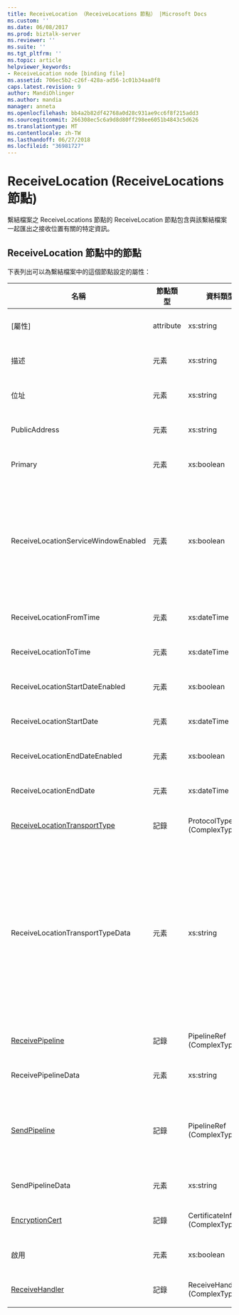 ```yaml
---
title: ReceiveLocation （ReceiveLocations 節點） |Microsoft Docs
ms.custom: ''
ms.date: 06/08/2017
ms.prod: biztalk-server
ms.reviewer: ''
ms.suite: ''
ms.tgt_pltfrm: ''
ms.topic: article
helpviewer_keywords:
- ReceiveLocation node [binding file]
ms.assetid: 706ec5b2-c26f-428a-ad56-1c01b34aa8f8
caps.latest.revision: 9
author: MandiOhlinger
ms.author: mandia
manager: anneta
ms.openlocfilehash: bb4a2b82df42768a0d28c931ae9cc6f8f215add3
ms.sourcegitcommit: 266308ec5c6a9d8d80ff298ee6051b4843c5d626
ms.translationtype: MT
ms.contentlocale: zh-TW
ms.lasthandoff: 06/27/2018
ms.locfileid: "36981727"
---
```

# <a name="receivelocation-receivelocations-node"></a>ReceiveLocation (ReceiveLocations 節點)
繫結檔案之 ReceiveLocations 節點的 ReceiveLocation 節點包含與該繫結檔案一起匯出之接收位置有關的特定資訊。  

## <a name="nodes-in-the-receivelocation-node"></a>ReceiveLocation 節點中的節點  
 下表列出可以為繫結檔案中的這個節點設定的屬性：  


|                                           **名稱**                                           | **節點類型** |          **資料類型**          |                                                                                                                                                                                                       **說明**                                                                                                                                                                                                        | **限制** |                                                                                                                         **註解**                                                                                                                          |
|----------------------------------------------------------------------------------------------|---------------|---------------------------------|------------------------------------------------------------------------------------------------------------------------------------------------------------------------------------------------------------------------------------------------------------------------------------------------------------------------------------------------------------------------------------------------------------------------------|------------------|---------------------------------------------------------------------------------------------------------------------------------------------------------------------------------------------------------------------------------------------------------------|
|                                             [屬性]                                             |   attribute   |            xs:string            |                                                                                                                                                                                         指定接收位置的名稱。                                                                                                                                                                                          |   不需要   |                                                                                                                     預設值：空白                                                                                                                      |
|                                         描述                                          |    元素    |            xs:string            |                                                                                                                                                                                      指定接收位置的描述。                                                                                                                                                                                       |     必要項     |                                                                                                                     預設值：空白                                                                                                                      |
|                                           位址                                            |    元素    |            xs:string            |                                                                                                                                                                                        指定接收位置的位址。                                                                                                                                                                                        |     必要項     |                                                                                                                     預設值：空白                                                                                                                      |
|                                        PublicAddress                                         |    元素    |            xs:string            |                                                                                                                                                                                    指定接收位置的公用位址。                                                                                                                                                                                     |   不需要   |                                                                                                                     預設值：空白                                                                                                                      |
|                                           Primary                                            |    元素    |           xs:boolean            |                                                                                                                                                                                      指定接收位置是否為主要的接收位置。                                                                                                                                                                                      |     必要項     |                                                                                                                      預設值：無                                                                                                                      |
|                             ReceiveLocationServiceWindowEnabled                              |    元素    |           xs:boolean            |                                                                                                                                                                                       指定是否啟用服務窗口。                                                                                                                                                                                       |     必要項     |                                                                       預設值：無<br /><br /> 指定**真**如果已啟用服務窗口; 否則，請指定 **，則為 false。**                                                                        |
|                                   ReceiveLocationFromTime                                    |    元素    |           xs:dateTime           |                                                                                                                                                                                       指定服務窗口的開始時間。                                                                                                                                                                                        |     必要項     |                                                                                                                      預設值：無                                                                                                                      |
|                                    ReceiveLocationToTime                                     |    元素    |           xs:dateTime           |                                                                                                                                                                                        指定服務窗口的結束時間。                                                                                                                                                                                         |     必要項     |                                                                                                                      預設值：無                                                                                                                      |
|                               ReceiveLocationStartDateEnabled                                |    元素    |           xs:boolean            |                                                                                                                                                                             指定是否啟用服務窗口的開始日期。                                                                                                                                                                              |     必要項     |                                                                                                                      預設值：無                                                                                                                      |
|                                   ReceiveLocationStartDate                                   |    元素    |           xs:dateTime           |                                                                                                                                                                                       指定服務窗口的開始日期。                                                                                                                                                                                        |     必要項     |                                                                                                                      預設值：無                                                                                                                      |
|                                ReceiveLocationEndDateEnabled                                 |    元素    |           xs:boolean            |                                                                                                                                                                              指定是否啟用服務窗口的結束日期。                                                                                                                                                                               |     必要項     |                                                                                                                      預設值：無                                                                                                                      |
|                                    ReceiveLocationEndDate                                    |    元素    |           xs:dateTime           |                                                                                                                                                                                        指定服務窗口的結束日期。                                                                                                                                                                                         |     必要項     |                                                                                                                      預設值：無                                                                                                                      |
| [ReceiveLocationTransportType](../core/receivelocationtransporttype-receivelocation-node.md) |    記錄     |   ProtocolType (ComplexType)    |                                                                                                                                                                                    指定此接收位置的傳輸類型。                                                                                                                                                                                    |     必要項     |                                                                                                                      預設值：無                                                                                                                      |
|                               ReceiveLocationTransportTypeData                               |    元素    |            xs:string            |                                                                                                                                                                              指定此接收位置的傳輸類型屬性。                                                                                                                                                                               |   不需要   | 預設值：空白<br /><br /> 請參閱[整合式 BizTalk 配接器的組態屬性](../core/configuration-properties-for-integrated-biztalk-adapters.md)如需可以儲存在這個字串屬性的配接器特定資訊。 |
|              [ReceivePipeline](../core/receivepipeline-receivelocation-node.md)              |    記錄     |    PipelineRef (ComplexType)    |                                                                                                                                                                                   指定此接收位置的接收管線。                                                                                                                                                                                   |     必要項     |                                                                                                                      預設值：無                                                                                                                      |
|                                     ReceivePipelineData                                      |    元素    |            xs:string            |                                                                                                                                                             指定用於此接收位置之接收管線特定的自訂組態。                                                                                                                                                              |     必要項     |                                                                                                                     預設值：空白                                                                                                                      |
|                 [SendPipeline](../core/sendpipeline-receivelocation-node.md)                 |    記錄     |    PipelineRef (ComplexType)    | 指定雙向接收位置的傳送管線。 **注意︰** 在[!INCLUDE[btsBizTalkServerNoVersion](../includes/btsbiztalkservernoversion-md.md)]傳送管線的雙向接收指定的接收位置，而不是在接收埠。 除非繫結檔案另外指定，否則接收位置會從所屬的接收埠自動繼承傳送管線。 |     必要項     |                                                                                                                      預設值：無                                                                                                                      |
|                                       SendPipelineData                                       |    元素    |            xs:string            |                                                                                                                                                               指定用於此接收位置之傳送管線特定的自訂組態。                                                                                                                                                               |     必要項     |                                                                                                                     預設值：空白                                                                                                                      |
|               [EncryptionCert](../core/encryptioncert-receivelocation-node.md)               |    記錄     |  CertificateInfo (ComplexType)  |                                                                                                                                                                          指定與接收位置關聯的加密憑證。                                                                                                                                                                          |   不需要   |                                                                                                                      預設值：無                                                                                                                      |
|                                            啟用                                            |    元素    |           xs:boolean            |                                                                                                                                                                                  指定接收位置是否已啟用。                                                                                                                                                                                   |     必要項     |                                                                                                                      預設值：無                                                                                                                      |
|               [ReceiveHandler](../core/receivehandler-receivelocation-node.md)               |    記錄     | ReceiveHandlerRef (ComplexType) |                                                                                                                                                                               指定要用於這個接收位置的接收處理常式。                                                                                                                                                                                |   不需要   |                                                                                                                      預設值：無                                                                                                                      |

